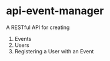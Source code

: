 # api-event-manager
A RESTful API for creating
1. Events
2. Users
3. Registering a User with an Event
